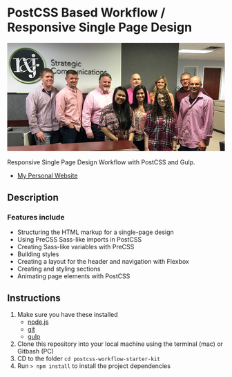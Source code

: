 # PostCSS Based Workflow / Responsive Single Page Design

[![PostCSS with Responsive Single Page Design](randj-team-opt.jpg)](http://randjsc.com)

Responsive Single Page Design Workflow with PostCSS and Gulp. 

- [My Personal Website](http://ckschmieder.com)

## Description

### Features include

- Structuring the HTML markup for a single-page design
- Using PreCSS Sass-like imports in PostCSS
- Creating Sass-like variables with PreCSS
- Building styles
- Creating a layout for the header and navigation with Flexbox
- Creating and styling sections
- Animating page elements with PostCSS

## Instructions

1. Make sure you have these installed
	- [node.js](http://nodejs.org/)
	- [git](http://git-scm.com/)
 	- [gulp](http://gulpjs.com/)
2. Clone this repository into your local machine using the terminal (mac) or Gitbash (PC)
3. CD to the folder `cd postcss-workflow-starter-kit`
4. Run `> npm install` to install the project dependencies
